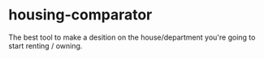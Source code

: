 # housing-comparator
The best tool to make a desition on the house/department you're going to start renting / owning.
